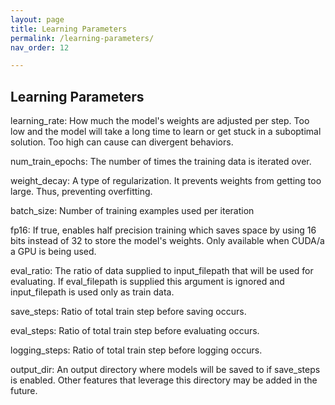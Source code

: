 ```yaml
---
layout: page
title: Learning Parameters 
permalink: /learning-parameters/
nav_order: 12

---
```


## Learning Parameters

learning_rate: How much the model's weights are adjusted per step. Too low and the model will take a long time to learn or get stuck in a suboptimal solution. Too high can cause can divergent behaviors.    

num_train_epochs: The number of times the training data is iterated over. 

weight_decay: A type of regularization. It prevents weights from getting too large. Thus, preventing overfitting. 

batch_size: Number of training examples used per iteration 

fp16: If true, enables half precision training which saves space by using 16 bits instead of 32 to store the model's weights. Only available when CUDA/a a GPU is being used.   

eval_ratio: The ratio of data supplied to input_filepath that will be used for evaluating. If eval_filepath is supplied this argument is ignored and input_filepath is used only as train data. 

save_steps: Ratio of total train step before saving occurs. 

eval_steps: Ratio of total train step before evaluating occurs. 

logging_steps: Ratio of total train step before logging occurs. 

output_dir: An output directory where models will be saved to if save_steps is enabled. Other features that leverage this directory may be added in the future. 